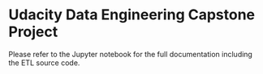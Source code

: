 # Udacity Data Engineering Capstone Project

Please refer to the Jupyter notebook for the full documentation including the ETL source code.

